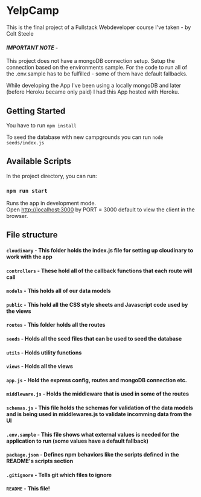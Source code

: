 # YelpCamp
This is the final project of a Fullstack Webdeveloper course I've taken - by Colt Steele

#### _**IMPORTANT NOTE**_ -

This project does not have a mongoDB connection setup. Setup the connection based on the environments sample.
For the code to run all of the .env.sample has to be fulfilled - some of them have default fallbacks.

While developing the App I've been using a locally mongoDB and later (before Heroku became only paid) I had this App hosted with Heroku.

## Getting Started

 You have to run `npm install`
 
 To seed the database with new campgrounds you can run `node seeds/index.js`

## Available Scripts

In the project directory, you can run:

### `npm run start`

Runs the app in development mode.<br>
Open [http://localhost:3000](http://localhost:3000) by PORT = 3000 default to view the client in the browser.

## File structure

#### `cloudinary` - This folder holds the index.js file for setting up cloudinary to work with the app
#### `controllers` - These hold all of the callback functions that each route will call
#### `models` - This holds all of our data models
#### `public` - This hold all the CSS style sheets and Javascript code used by the views
#### `routes` - This folder holds all the routes
#### `seeds` - Holds all the seed files that can be used to seed the database
#### `utils` - Holds utility functions
#### `views` - Holds all the views
#### `app.js` - Hold the express config, routes and mongoDB connection etc.
#### `middleware.js` - Holds the middleware that is used in some of the routes
#### `schemas.js` - This file holds the schemas for validation of the data models and is being used in middlewares.js to validate incomming data from the UI

#### `.env.sample` - This file shows what external values is needed for the application to run (some values have a default fallback)

#### `package.json` - Defines npm behaviors like the scripts defined in the README's scripts section

#### `.gitignore` - Tells git which files to ignore

#### `README` - This file!

